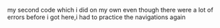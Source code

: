 my second code which i did on my own even though there were a lot of errors before i got here,i had to practice the navigations again
